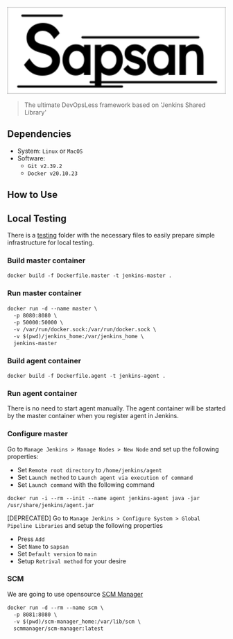 <p align="center"><img src="img/logo.svg" height="200"></p>

> The ultimate DevOpsLess framework based on 'Jenkins Shared Library'

## Dependencies
- System: `Linux` or `MacOS`
- Software:
  - `Git v2.39.2`
  - `Docker v20.10.23`

## How to Use

## Local Testing
There is a [testing](test) folder with the necessary files to easily prepare simple infrastructure for local testing.

### Build master container
```shell
docker build -f Dockerfile.master -t jenkins-master .
```

### Run master container
```shell
docker run -d --name master \
  -p 8080:8080 \
  -p 50000:50000 \
  -v /var/run/docker.sock:/var/run/docker.sock \
  -v $(pwd)/jenkins_home:/var/jenkins_home \
  jenkins-master
```

### Build agent container
```shell
docker build -f Dockerfile.agent -t jenkins-agent .
```

### Run agent container
There is no need to start agent manually. The agent container will be started by the master container when you register agent in Jenkins.

### Configure master
Go to `Manage Jenkins > Manage Nodes > New Node` and set up the following properties:
- Set `Remote root directory` to `/home/jenkins/agent`
- Set `Launch method` to `Launch agent via execution of command`
- Set `Launch command` with the following command

```shell
docker run -i --rm --init --name agent jenkins-agent java -jar /usr/share/jenkins/agent.jar
```

[DEPRECATED] Go to `Manage Jenkins > Configure System > Global Pipeline Libraries` and setup the following properties
- Press `Add`
- Set `Name` to `sapsan`
- Set `Default version` to `main`
- Setup `Retrival method` for your desire

### SCM
We are going to use opensource [SCM Manager](https://scm-manager.org)

```shell
docker run -d --rm --name scm \
  -p 8081:8080 \
  -v $(pwd)/scm-manager_home:/var/lib/scm \
  scmmanager/scm-manager:latest
```